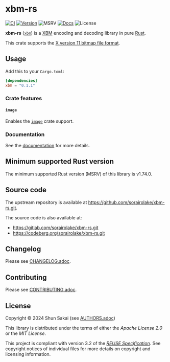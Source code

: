 <!--
SPDX-FileCopyrightText: 2024 Shun Sakai

SPDX-License-Identifier: Apache-2.0 OR MIT
-->

# xbm-rs

[![CI][ci-badge]][ci-url]
[![Version][version-badge]][version-url]
![MSRV][msrv-badge]
[![Docs][docs-badge]][docs-url]
![License][license-badge]

**xbm-rs** ([`xbm`][version-url]) is a [XBM] encoding and decoding library in
pure [Rust].

This crate supports the [X version 11 bitmap file format].

## Usage

Add this to your `Cargo.toml`:

```toml
[dependencies]
xbm = "0.1.1"
```

### Crate features

#### `image`

Enables the [`image`] crate support.

### Documentation

See the [documentation][docs-url] for more details.

## Minimum supported Rust version

The minimum supported Rust version (MSRV) of this library is v1.74.0.

## Source code

The upstream repository is available at
<https://github.com/sorairolake/xbm-rs.git>.

The source code is also available at:

- <https://gitlab.com/sorairolake/xbm-rs.git>
- <https://codeberg.org/sorairolake/xbm-rs.git>

## Changelog

Please see [CHANGELOG.adoc].

## Contributing

Please see [CONTRIBUTING.adoc].

## License

Copyright &copy; 2024 Shun Sakai (see [AUTHORS.adoc])

This library is distributed under the terms of either the _Apache License 2.0_
or the _MIT License_.

This project is compliant with version 3.2 of the [_REUSE Specification_]. See
copyright notices of individual files for more details on copyright and
licensing information.

[ci-badge]: https://img.shields.io/github/actions/workflow/status/sorairolake/xbm-rs/CI.yaml?branch=develop&style=for-the-badge&logo=github&label=CI
[ci-url]: https://github.com/sorairolake/xbm-rs/actions?query=branch%3Adevelop+workflow%3ACI++
[version-badge]: https://img.shields.io/crates/v/xbm?style=for-the-badge&logo=rust
[version-url]: https://crates.io/crates/xbm
[msrv-badge]: https://img.shields.io/crates/msrv/xbm?style=for-the-badge&logo=rust
[docs-badge]: https://img.shields.io/docsrs/xbm?style=for-the-badge&logo=docsdotrs&label=Docs.rs
[docs-url]: https://docs.rs/xbm
[license-badge]: https://img.shields.io/crates/l/xbm?style=for-the-badge
[XBM]: https://en.wikipedia.org/wiki/X_BitMap
[Rust]: https://www.rust-lang.org/
[X version 11 bitmap file format]: https://www.x.org/releases/X11R7.7/doc/libX11/libX11/libX11.html#Manipulating_Bitmaps
[`image`]: https://crates.io/crates/image
[CHANGELOG.adoc]: CHANGELOG.adoc
[CONTRIBUTING.adoc]: CONTRIBUTING.adoc
[AUTHORS.adoc]: AUTHORS.adoc
[_REUSE Specification_]: https://reuse.software/spec/
